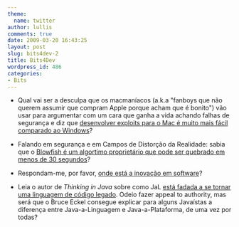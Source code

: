 ```yaml
---
theme:
  name: twitter
author: lullis
comments: true
date: 2009-03-20 16:43:25
layout: post
slug: bits4dev-2
title: Bits4Dev
wordpress_id: 486
categories:
- Bits
---
```



	
  * Qual vai ser a desculpa que os macmaníacos (a.k.a "fanboys que não querem assumir que compram Apple porque acham que é bonito") vão usar para argumentar com um cara que ganha a vida achando falhas de segurança e diz que [desenvolver exploits para o Mac é muito mais fácil comparado ao Windows](http://blogs.zdnet.com/security/?p=2941)?

	
  * Falando em segurança e em Campos de Distorção da Realidade: sabia que o [Blowfish é um algortimo proprietário que pode ser quebrado em menos de 30 segundos](http://www.schneier.com/blog/archives/2009/03/blowfish_on_24_1.html)?

	
  * Respondam-me, por favor, [onde está a inovação em software](http://www.adambossy.com/blog/2009/03/20/where-is-the-innovation-in-software/)?

	
  * Leia o autor de _Thinking in Java_ sobre como JaL [está fadada a se tornar uma linguagem de código legado](http://www.artima.com/weblogs/viewpost.jsp?thread=252441). Odeio fazer appeal to authority, mas será que o Bruce Eckel consegue explicar para alguns Javaístas a diferença entre Java-a-Linguagem e Java-a-Plataforma, de uma vez por todas?


